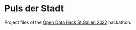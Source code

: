 # Puls der Stadt
Project files of the [Open Data Hack St.Gallen 2022](https://opendatahack-stgallen.devpost.com/) hackathon.
